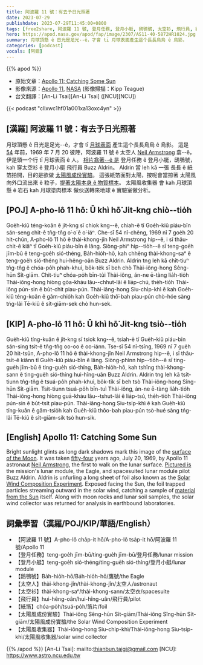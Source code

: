 ```yaml
---
title: 阿波羅 11 號：有去予日光照著
date: 2023-07-29
publishdate: 2023-07-29T11:45:00+0800
tags: [free2share, 阿波羅 11 號, 登月任務, 登月小艇, 鴟鴞號, 太空衫, 飛行員, 紙箔, 太陽風成份實驗, 太陽風收集器, 太空人]
hero: https://apod.nasa.gov/apod/fap/image/2307/AS11-40-5872HR1024.jpg
summary: 月球頂懸 ê 日光是足光--ê，才會 tī 月球表面產生這个長長烏烏 ê 烏影。
categories: [podcast]
vocals: [阿錕]
---
```


{{% apod %}}

- 原始文章：[Apollo 11: Catching Some Sun](https://apod.nasa.gov/apod/ap230729.html)
- 影像來源：[Apollo 11](https://www.nasa.gov/mission_pages/apollo/missions/apollo11.html), [NASA](https://www.nasa.gov/) (影像掃描：Kipp Teague)
- 台文翻譯：[An-Li Tsai][An-Li Tsai] ([NCU][NCU])

{{< podcast "cllxwc1hf01a001xa13oxc4yn" >}}

## [漢羅] 阿波羅 11 號：有去予日光照著
月球頂懸 ê 日光是足光--ê，才會 tī [月球表面][surface of the Moon] 產生這个長長烏烏 ê 烏影。
這是 [54][fifty-four] 年前，1969 年 7 月 20 彼陣，阿波羅 11 號 ê 太空人 [Neil Armstrong][Neil Armstrong] 翕--ê，伊是頭一个行 tī 月球表面 ê 人。
[相片翕著--ê 是][Pictured is] 登月任務 ê 登月小艇，鴟鴞號，kah 穿太空衫 ê 登月小艇 飛行員 Buzz Aldrin。
Aldrin 當 leh kā 一張 長長 ê 紙箔拍開，目的是欲做 [太陽風成份實驗][Solar Wind Composition Experiment]。
這張紙箔面對太陽，按呢會當掠著 太陽風向外口流出來 ê 粒子，[提著太陽本身 ê 物質標本][material from the Sun]。
太陽風收集器 會 kah 月球頂懸 ê 岩石 kah 月球塗肉標本 做伙送轉來地球 ê 實驗室做分析。

## [POJ] A-pho-lô 11 hō: Ū khì hō͘ Ji̍t-kng chiò--tio̍h
Goe̍h-kiû téng-koân ê ji̍t-kng sī chiok kng--ê, chiah-ē tī Goe̍h-kiû piáu-bīn sán-seng chit-ê tn̂g-tn̂g o͘-o͘ ê o͘-iáⁿ.
Che-sī 54 nî-chêng, 1969 nî 7 goe̍h 20 hit-chūn, A-pho-lô 11 hō ê thài-khong-jîn Neil Armstrong hip--ê, i sī thâu-chi̍t-ê kiâⁿ tī Goe̍h-kiû piáu-bīn ê lâng.
Siòng-phìⁿ hip--tio̍h--ê sī teng-goe̍h jīm-bū ê teng-goe̍h sió-théng, Ba̍h-hio̍h-hō, kah chhēng thài-khong-saⁿ ê teng-goe̍h sió-théng hui-hêng-oân Buzz Aldrin.
Aldrin tng leh kā chi̍t-tiuⁿ tn̂g-tn̂g ê chóa-po̍h phah-khui, bo̍k-te̍k sī beh chò Thài-iông-hong Sêng-hūn Si̍t-giām.
Chit-tiuⁿ chóa-po̍h bīn-tùi Thài-iông, án-ne ē-tàng lia̍h-tio̍h Thài-iông-hong hiòng gōa-kháu lâu--chhut-lâi ê lia̍p-chú, the̍h-tio̍h Thài-iông pún-sin ê bu̍t-chit piau-pún.
Thài-iâng-hong Siu-chi̍p-khì ē kah Goe̍h-kiû téng-koân ê gâm-chio̍h kah Goe̍h-kiû thô͘-bah piau-pún chò-hóe sàng tńg-lâi Tē-kiû ê si̍t-giām-sek chò hun-sek.

## [KIP] A-pho-lô 11 hō: Ū khì hō͘ Ji̍t-kng tsiò--tio̍h
Gue̍h-kiû tíng-kuân ê ji̍t-kng sī tsiok kng--ê, tsiah-ē tī Gue̍h-kiû piáu-bīn sán-sing tsit-ê tn̂g-tn̂g oo-oo ê oo-iánn.
Tse-sī 54 nî-tsîng, 1969 nî 7 gue̍h 20 hit-tsūn, A-pho-lô 11 hō ê thài-khong-jîn Neil Armstrong hip--ê, i sī thâu-tsi̍t-ê kiânn tī Gue̍h-kiû piáu-bīn ê lâng.
Siòng-phìnn hip--tio̍h--ê sī ting-gue̍h jīm-bū ê ting-gue̍h sió-thíng, Ba̍h-hio̍h-hō, kah tshīng thài-khong-sann ê ting-gue̍h sió-thíng hui-hîng-uân Buzz Aldrin.
Aldrin tng leh kā tsi̍t-tiunn tn̂g-tn̂g ê tsuá-po̍h phah-khui, bo̍k-ti̍k sī beh tsò Thài-iông-hong Sîng-hūn Si̍t-giām.
Tsit-tiunn tsuá-po̍h bīn-tuì Thài-iông, án-ne ē-tàng lia̍h-tio̍h Thài-iông-hong hiòng guā-kháu lâu--tshut-lâi ê lia̍p-tsú, the̍h-tio̍h Thài-iông pún-sin ê bu̍t-tsit piau-pún.
Thài-iâng-hong Siu-tsi̍p-khì ē kah Gue̍h-kiû tíng-kuân ê gâm-tsio̍h kah Gue̍h-kiû thôo-bah piau-pún tsò-hué sàng tńg-lâi Tē-kiû ê si̍t-giām-sik tsò hun-sik.

## [English] Apollo 11: Catching Some Sun
Bright sunlight glints as long dark shadows mark this image of the [surface of the Moon][surface of the Moon].
It was taken [fifty-four][fifty-four] years ago, July 20, 1969, by Apollo 11 astronaut [Neil Armstrong][Neil Armstrong], the first to walk on the lunar surface.
[Pictured is][Pictured is] the mission's lunar module, the Eagle, and spacesuited lunar module pilot Buzz Aldrin.
Aldrin is unfurling a long sheet of foil also known as the [Solar Wind Composition Experiment][Solar Wind Composition Experiment].
Exposed facing the Sun, the foil trapped particles streaming outward in the solar wind, catching a sample of [material from the Sun][material from the Sun] itself.
Along with moon rocks and lunar soil samples, the solar wind collector was returned for analysis in earthbound laboratories.

## 詞彙學習（漢羅/POJ/KIP/華語/English）
- 【阿波羅 11 號】A-pho-lô cha̍p-it hō/A-pho-lô tsa̍p-it hō/阿波羅 11 號/Apollo 11
- 【登月任務】teng-goe̍h jīm-bū/ting-gue̍h jīm-bū/登月任務/lunar mission
- 【登月小艇】teng-goe̍h sió-théng/ting-gue̍h sió-thíng/登月小艇/lunar module
- 【鴟鴞號】Ba̍h-hio̍h-hō/Ba̍h-hio̍h-hō/鷹號/the Eagle
- 【太空人】thài-khong-jîn/thài-khong-jîn/太空人/astronaut
- 【太空衫】thài-khong-saⁿ/thài-khong-sann/太空衣/spacesuite
- 【飛行員】hui-hêng-oân/hui-hîng-uân/飛行員/pilot
- 【紙箔】chóa-po̍h/tsuá-po̍h/箔片/foil
- 【太陽風成份實驗】Thài-iông Sêng-hūn Si̍t-giām/Thài-iông Sîng-hūn Si̍t-giām/太陽風成份實驗/the Solar Wind Composition Experiment
- 【太陽風收集器】Thài-iông-hong Siu-chi̍p-khì/Thài-iông-hong Siu-tsi̍p-khì/太陽風收集器/solar wind collector

{{% /apod %}}
[An-Li Tsai]: mailto:thianbun.taigi@gmail.com
[NCU]: https://www.astro.ncu.edu.tw

[copyright]: https://apod.nasa.gov/apod/fap/lib/about_apod.html#srapply
[License]: https://creativecommons.org/licenses/by/2.0/

[surface of the Moon]:https://www.facebook.com/people/Apollo-Lunar-Surface-Journal/100057623282572/
[fifty-four]:https://www.nasa.gov/centers/johnson/about/history/jsc50/as11-40-5875.html
[Neil Armstrong]:https://apod.nasa.gov/apod/ap230722.html
[Pictured is]:https://www.hq.nasa.gov/alsj/a11/images11.html#5872
[Solar Wind Composition Experiment]:https://nssdc.gsfc.nasa.gov/nmc/experiment/display.action?id=1969-059C-02
[material from the Sun]:https://solarsystem.nasa.gov/missions/genesis/in-depth/
